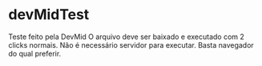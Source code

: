 # devMidTest
Teste feito pela DevMid
O arquivo deve ser baixado e executado com 2 clicks normais. 
Não é necessário servidor para executar. Basta navegador do qual preferir.

